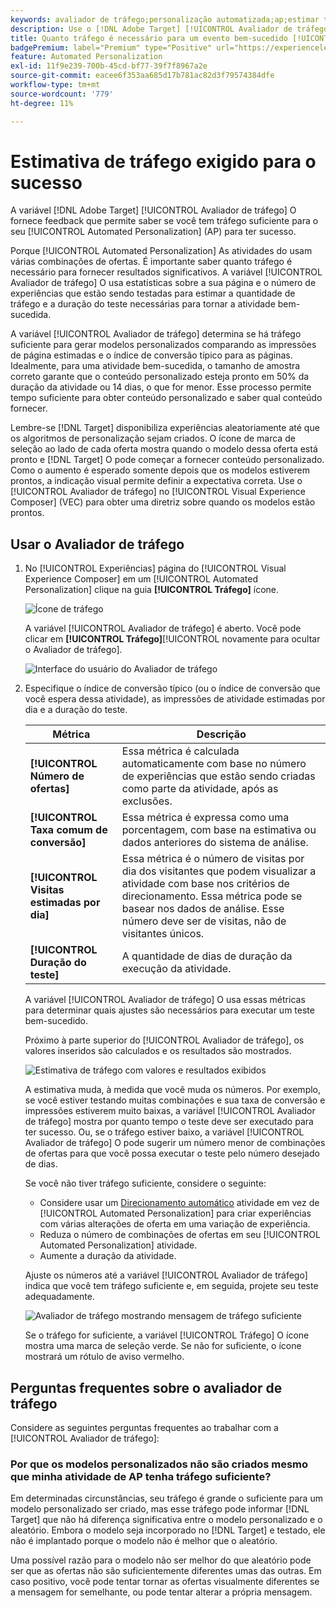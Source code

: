 ```yaml
---
keywords: avaliador de tráfego;personalização automatizada;ap;estimar tráfego;traffic estimor;automated personalization;ap;estimate traffic
description: Use o [!DNL Adobe Target] [!UICONTROL Avaliador de tráfego] para determinar se você tem tráfego suficiente para o seu [!UICONTROL Automated Personalization] atividade para ter sucesso.
title: Quanto tráfego é necessário para um evento bem-sucedido [!UICONTROL Automated Personalization] Atividade?
badgePremium: label="Premium" type="Positive" url="https://experienceleague.adobe.com/docs/target/using/introduction/intro.html?lang=en#premium newtab=true" tooltip="Consulte o que está incluído no Target Premium."
feature: Automated Personalization
exl-id: 11f9e239-700b-45cd-bf77-39f7f8967a2e
source-git-commit: eacee6f353aa685d17b781ac82d3f79574384dfe
workflow-type: tm+mt
source-wordcount: '779'
ht-degree: 11%

---
```


# Estimativa de tráfego exigido para o sucesso

A variável [!DNL Adobe Target] [!UICONTROL Avaliador de tráfego] O fornece feedback que permite saber se você tem tráfego suficiente para o seu [!UICONTROL Automated Personalization] (AP) para ter sucesso.

Porque [!UICONTROL Automated Personalization] As atividades do usam várias combinações de ofertas. É importante saber quanto tráfego é necessário para fornecer resultados significativos. A variável [!UICONTROL Avaliador de tráfego] O usa estatísticas sobre a sua página e o número de experiências que estão sendo testadas para estimar a quantidade de tráfego e a duração do teste necessárias para tornar a atividade bem-sucedida.

A variável [!UICONTROL Avaliador de tráfego] determina se há tráfego suficiente para gerar modelos personalizados comparando as impressões de página estimadas e o índice de conversão típico para as páginas. Idealmente, para uma atividade bem-sucedida, o tamanho de amostra correto garante que o conteúdo personalizado esteja pronto em 50% da duração da atividade ou 14 dias, o que for menor. Esse processo permite tempo suficiente para obter conteúdo personalizado e saber qual conteúdo fornecer.

Lembre-se [!DNL Target] disponibiliza experiências aleatoriamente até que os algoritmos de personalização sejam criados. O ícone de marca de seleção ao lado de cada oferta mostra quando o modelo dessa oferta está pronto e [!DNL Target] O pode começar a fornecer conteúdo personalizado. Como o aumento é esperado somente depois que os modelos estiverem prontos, a indicação visual permite definir a expectativa correta. Use o [!UICONTROL Avaliador de tráfego] no [!UICONTROL Visual Experience Composer] (VEC) para obter uma diretriz sobre quando os modelos estão prontos.

## Usar o Avaliador de tráfego

1. No [!UICONTROL Experiências] página do [!UICONTROL Visual Experience Composer] em um [!UICONTROL Automated Personalization] clique na guia  **[!UICONTROL Tráfego]** ícone.

   ![Ícone de tráfego](/help/main/c-activities/t-automated-personalization/assets/icon-traffic.png)

   A variável [!UICONTROL Avaliador de tráfego] é aberto. Você pode clicar em **[!UICONTROL Tráfego]**[!UICONTROL  novamente para ocultar o Avaliador de tráfego].

   ![Interface do usuário do Avaliador de tráfego](assets/ap_est.png)

1. Especifique o índice de conversão típico (ou o índice de conversão que você espera dessa atividade), as impressões de atividade estimadas por dia e a duração do teste.

   | Métrica | Descrição |
   | --- | --- |
   | **[!UICONTROL Número de ofertas]** | Essa métrica é calculada automaticamente com base no número de experiências que estão sendo criadas como parte da atividade, após as exclusões. |
   | **[!UICONTROL Taxa comum de conversão]** | Essa métrica é expressa como uma porcentagem, com base na estimativa ou dados anteriores do sistema de análise. |
   | **[!UICONTROL Visitas estimadas por dia]** | Essa métrica é o número de visitas por dia dos visitantes que podem visualizar a atividade com base nos critérios de direcionamento. Essa métrica pode se basear nos dados de análise. Esse número deve ser de visitas, não de visitantes únicos. |
   | **[!UICONTROL Duração do teste]** | A quantidade de dias de duração da execução da atividade. |

   A variável [!UICONTROL Avaliador de tráfego] O usa essas métricas para determinar quais ajustes são necessários para executar um teste bem-sucedido.

   Próximo à parte superior do [!UICONTROL Avaliador de tráfego], os valores inseridos são calculados e os resultados são mostrados.

   ![Estimativa de tráfego com valores e resultados exibidos](assets/ap_est_no.png)

   A estimativa muda, à medida que você muda os números. Por exemplo, se você estiver testando muitas combinações e sua taxa de conversão e impressões estiverem muito baixas, a variável [!UICONTROL Avaliador de tráfego] mostra por quanto tempo o teste deve ser executado para ter sucesso. Ou, se o tráfego estiver baixo, a variável [!UICONTROL Avaliador de tráfego] O pode sugerir um número menor de combinações de ofertas para que você possa executar o teste pelo número desejado de dias.

   Se você não tiver tráfego suficiente, considere o seguinte:

   * Considere usar um [Direcionamento automático](/help/main/c-activities/auto-target/auto-target-to-optimize.md) atividade em vez de [!UICONTROL Automated Personalization] para criar experiências com várias alterações de oferta em uma variação de experiência.
   * Reduza o número de combinações de ofertas em seu [!UICONTROL Automated Personalization] atividade.
   * Aumente a duração da atividade.

   Ajuste os números até a variável [!UICONTROL Avaliador de tráfego] indica que você tem tráfego suficiente e, em seguida, projete seu teste adequadamente.

   ![Avaliador de tráfego mostrando mensagem de tráfego suficiente](assets/ap_est_yes.png)

   Se o tráfego for suficiente, a variável [!UICONTROL Tráfego] O ícone mostra uma marca de seleção verde. Se não for suficiente, o ícone mostrará um rótulo de aviso vermelho.

## Perguntas frequentes sobre o avaliador de tráfego

Considere as seguintes perguntas frequentes ao trabalhar com a [!UICONTROL Avaliador de tráfego]:

### Por que os modelos personalizados não são criados mesmo que minha atividade de AP tenha tráfego suficiente?

Em determinadas circunstâncias, seu tráfego é grande o suficiente para um modelo personalizado ser criado, mas esse tráfego pode informar [!DNL Target] que não há diferença significativa entre o modelo personalizado e o aleatório. Embora o modelo seja incorporado no [!DNL Target] e testado, ele não é implantado porque o modelo não é melhor que o aleatório.

Uma possível razão para o modelo não ser melhor do que aleatório pode ser que as ofertas não são suficientemente diferentes umas das outras. Em caso positivo, você pode tentar tornar as ofertas visualmente diferentes se a mensagem for semelhante, ou pode tentar alterar a própria mensagem.
